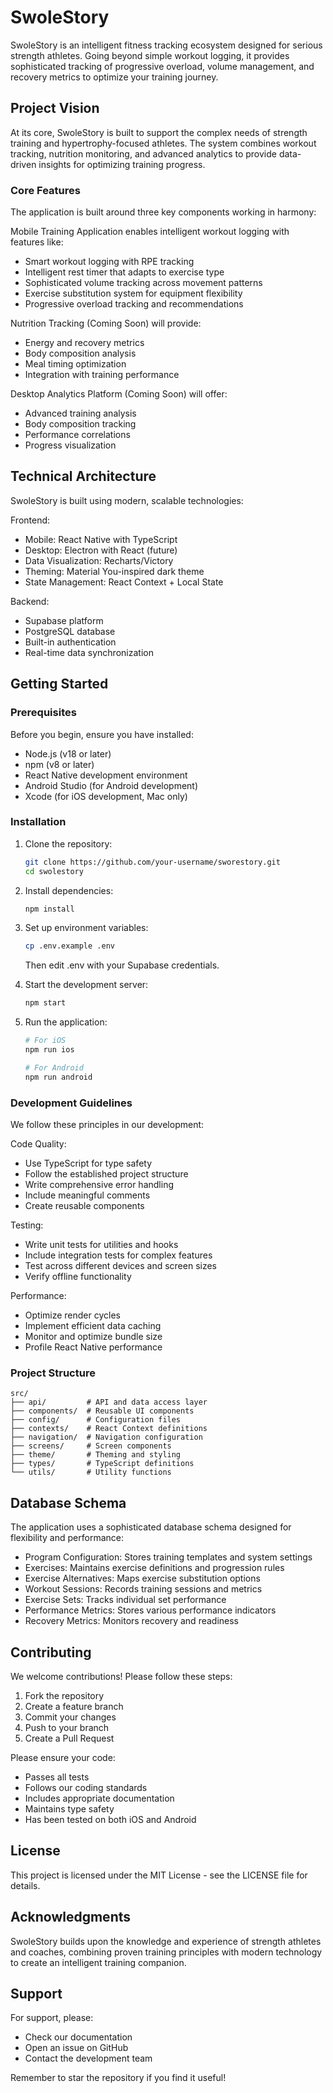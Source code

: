 # SwoleStory

SwoleStory is an intelligent fitness tracking ecosystem designed for serious strength athletes. Going beyond simple workout logging, it provides sophisticated tracking of progressive overload, volume management, and recovery metrics to optimize your training journey.

## Project Vision

At its core, SwoleStory is built to support the complex needs of strength training and hypertrophy-focused athletes. The system combines workout tracking, nutrition monitoring, and advanced analytics to provide data-driven insights for optimizing training progress.

### Core Features

The application is built around three key components working in harmony:

Mobile Training Application enables intelligent workout logging with features like:
- Smart workout logging with RPE tracking
- Intelligent rest timer that adapts to exercise type
- Sophisticated volume tracking across movement patterns
- Exercise substitution system for equipment flexibility
- Progressive overload tracking and recommendations

Nutrition Tracking (Coming Soon) will provide:
- Energy and recovery metrics
- Body composition analysis
- Meal timing optimization
- Integration with training performance

Desktop Analytics Platform (Coming Soon) will offer:
- Advanced training analysis
- Body composition tracking
- Performance correlations
- Progress visualization

## Technical Architecture

SwoleStory is built using modern, scalable technologies:

Frontend:
- Mobile: React Native with TypeScript
- Desktop: Electron with React (future)
- Data Visualization: Recharts/Victory
- Theming: Material You-inspired dark theme
- State Management: React Context + Local State

Backend:
- Supabase platform
- PostgreSQL database
- Built-in authentication
- Real-time data synchronization

## Getting Started

### Prerequisites

Before you begin, ensure you have installed:
- Node.js (v18 or later)
- npm (v8 or later)
- React Native development environment
- Android Studio (for Android development)
- Xcode (for iOS development, Mac only)

### Installation

1. Clone the repository:
   ```bash
   git clone https://github.com/your-username/sworestory.git
   cd swolestory
   ```

2. Install dependencies:
   ```bash
   npm install
   ```

3. Set up environment variables:
   ```bash
   cp .env.example .env
   ```
   Then edit .env with your Supabase credentials.

4. Start the development server:
   ```bash
   npm start
   ```

5. Run the application:
   ```bash
   # For iOS
   npm run ios
   
   # For Android
   npm run android
   ```

### Development Guidelines

We follow these principles in our development:

Code Quality:
- Use TypeScript for type safety
- Follow the established project structure
- Write comprehensive error handling
- Include meaningful comments
- Create reusable components

Testing:
- Write unit tests for utilities and hooks
- Include integration tests for complex features
- Test across different devices and screen sizes
- Verify offline functionality

Performance:
- Optimize render cycles
- Implement efficient data caching
- Monitor and optimize bundle size
- Profile React Native performance

### Project Structure

```
src/
├── api/         # API and data access layer
├── components/  # Reusable UI components
├── config/      # Configuration files
├── contexts/    # React Context definitions
├── navigation/  # Navigation configuration
├── screens/     # Screen components
├── theme/       # Theming and styling
├── types/       # TypeScript definitions
└── utils/       # Utility functions
```

## Database Schema

The application uses a sophisticated database schema designed for flexibility and performance:

- Program Configuration: Stores training templates and system settings
- Exercises: Maintains exercise definitions and progression rules
- Exercise Alternatives: Maps exercise substitution options
- Workout Sessions: Records training sessions and metrics
- Exercise Sets: Tracks individual set performance
- Performance Metrics: Stores various performance indicators
- Recovery Metrics: Monitors recovery and readiness

## Contributing

We welcome contributions! Please follow these steps:

1. Fork the repository
2. Create a feature branch
3. Commit your changes
4. Push to your branch
5. Create a Pull Request

Please ensure your code:
- Passes all tests
- Follows our coding standards
- Includes appropriate documentation
- Maintains type safety
- Has been tested on both iOS and Android

## License

This project is licensed under the MIT License - see the LICENSE file for details.

## Acknowledgments

SwoleStory builds upon the knowledge and experience of strength athletes and coaches, combining proven training principles with modern technology to create an intelligent training companion.

## Support

For support, please:
- Check our documentation
- Open an issue on GitHub
- Contact the development team

Remember to star the repository if you find it useful!